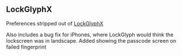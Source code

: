 ## LockGlyphX

Preferences stripped out of [LockGlyphX](https://github.com/evilgoldfish/LockGlyphX)

Also includes a bug fix for iPhones, where LockGlyph would think the lockscreen was in landscape. Added showing the passcode screen on failed fingerprint
